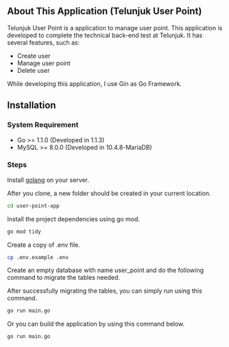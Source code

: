 ## About This Application (Telunjuk User Point)

Telunjuk User Point is a application to manage user point. This application is developed to complete the technical back-end test at Telunjuk. It has several features, such as:

- Create user
- Manage user point
- Delete user

While developing this application, I use Gin as Go Framework. 

## Installation

### System Requirement

- Go >= 1.1.0 (Developed in 1.1.3)
- MySQL >= 8.0.0 (Developed in 10.4.8-MariaDB)

### Steps

Install [golang](https://golang.org/dl/) on your server.

After you clone, a new folder should be created in your current location.

```bash
cd user-point-app
```

Install the project dependencies using go mod.

```bash
go mod tidy
```

Create a copy of .env file.

```bash
cp .env.example .env
```

Create an empty database with name user_point and do the following command to migrate the tables needed.

After successfully migrating the tables, you can simply run using this command.

```bash
go run main.go
```

Or you can build the application by using this command below.

```bash
go run main.go
```